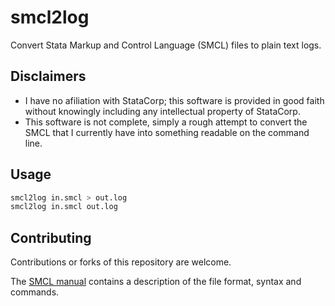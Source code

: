 # smcl2log

Convert Stata Markup and Control Language (SMCL) files to plain text logs.


## Disclaimers

-   I have no afiliation with StataCorp; this software is provided in good faith without knowingly including any intellectual property of StataCorp.
-   This software is not complete, simply a rough attempt to convert the SMCL that I currently have into something readable on the command line.


## Usage

```bash
smcl2log in.smcl > out.log
smcl2log in.smcl out.log
```


## Contributing

Contributions or forks of this repository are welcome.

The [SMCL manual](http://www.stata.com/manuals13/psmcl.pdf) contains a description of the file format, syntax and commands.
